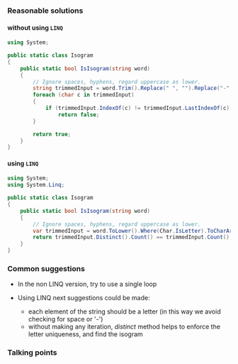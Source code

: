 ### Reasonable solutions

#### without using `LINQ` 

```csharp
using System;

public static class Isogram
{
    public static bool IsIsogram(string word)
    {
        // Ignore spaces, hyphens, regard uppercase as lower.
        string trimmedInput = word.Trim().Replace(" ", "").Replace("-", "").ToLower();
        foreach (char c in trimmedInput)
        {
            if (trimmedInput.IndexOf(c) != trimmedInput.LastIndexOf(c))
                return false;
        }

        return true;
    }
}
```

#### using `LINQ`

```csharp
using System;
using System.Linq;

public static class Isogram
{
    public static bool IsIsogram(string word)
    {
        // Ignore spaces, hyphens, regard uppercase as lower.
        var trimmedInput = word.ToLower().Where(Char.IsLetter).ToCharArray();
        return trimmedInput.Distinct().Count() == trimmedInput.Count();
    }
}
```

### Common suggestions

- In the non LINQ version, try to use a single loop

- Using LINQ next suggestions could be made:
  * each element of the string should be a letter (in this way we avoid checking for space or '-')
  * without making any iteration, _distinct_ method helps to enforce the letter uniqueness, and find the isogram   
    
### Talking points
